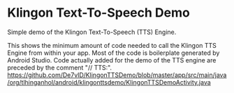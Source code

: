 # Klingon Text-To-Speech Demo
Simple demo of the Klingon Text-To-Speech (TTS) Engine.

This shows the minimum amount of code needed to call the Klingon TTS Engine from within your app. Most of the code is boilerplate generated by Android Studio.  Code actually added for the demo of the TTS engine are preceded by the comment "// TTS:".
https://github.com/De7vID/KlingonTTSDemo/blob/master/app/src/main/java/org/tlhinganhol/android/klingonttsdemo/KlingonTTSDemoActivity.java
